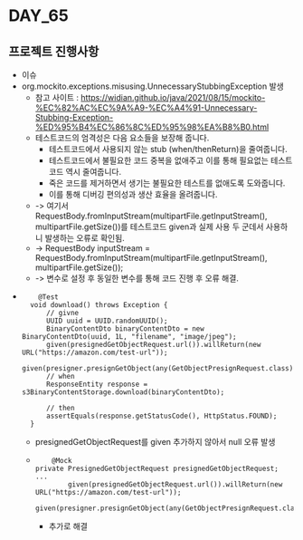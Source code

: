 # DAY_65

## 프로젝트 진행사항
- 이슈
- org.mockito.exceptions.misusing.UnnecessaryStubbingException 발생
  - 참고 사이트 : https://widian.github.io/java/2021/08/15/mockito-%EC%82%AC%EC%9A%A9-%EC%A4%91-Unnecessary-Stubbing-Exception-%ED%95%B4%EC%86%8C%ED%95%98%EA%B8%B0.html
  - 테스트코드의 엄격성은 다음 요소들을 보장해 줍니다.
    - 테스트코드에서 사용되지 않는 stub (when/thenReturn)을 줄여줍니다.
    - 테스트코드에서 불필요한 코드 중복을 없애주고 이를 통해 필요없는 테스트 코드 역시 줄여줍니다.
    - 죽은 코드를 제거하면서 생기는 불필요한 테스트를 없애도록 도와줍니다.
    - 이를 통해 디버깅 편의성과 생산 효율을 올려줍니다.
  - -> 여기서 RequestBody.fromInputStream(multipartFile.getInputStream(), multipartFile.getSize())를 테스트코드 given과 실제 사용 두 군데서 사용하니 발생하는 오류로 확인됨.
  - -> RequestBody inputStream = RequestBody.fromInputStream(multipartFile.getInputStream(), multipartFile.getSize());
  - -> 변수로 설정 후 동일한 변수를 통해 코드 진행 후 오류 해결.
- ```
      @Test
    void download() throws Exception {
        // givne
        UUID uuid = UUID.randomUUID();
        BinaryContentDto binaryContentDto = new BinaryContentDto(uuid, 1L, "filename", "image/jpeg");
        given(presignedGetObjectRequest.url()).willReturn(new URL("https://amazon.com/test-url"));
        given(presigner.presignGetObject(any(GetObjectPresignRequest.class))).willReturn(presignedGetObjectRequest);
        // when
        ResponseEntity response = s3BinaryContentStorage.download(binaryContentDto);

        // then
        assertEquals(response.getStatusCode(), HttpStatus.FOUND);
    }
  ```
  - presignedGetObjectRequest를 given 추가하지 않아서 null 오류 발생
  - ```
        @Mock
    private PresignedGetObjectRequest presignedGetObjectRequest;
    ...
            given(presignedGetObjectRequest.url()).willReturn(new URL("https://amazon.com/test-url"));
        given(presigner.presignGetObject(any(GetObjectPresignRequest.class))).willReturn(presignedGetObjectRequest);
    ```
    - 추가로 해결
